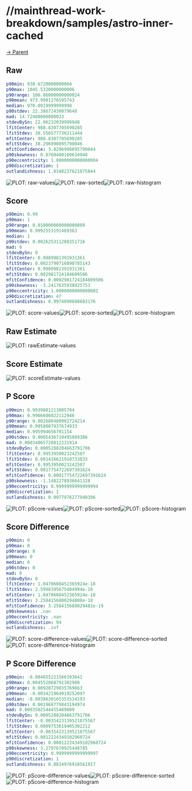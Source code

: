 
# //mainthread-work-breakdown/samples/astro-inner-cached

[→ Parent](../..)


## Raw


```yaml
p90min: 938.6720000000004
p90max: 1045.5320000000006
p90range: 106.86000000000024
p90mean: 973.9901276595743
median: 970.0919999999998
p90stdev: 22.38672430079648
mad: 14.72400000000033
stdevBySn: 22.96232039999948
lfitCenter: 980.8307705690285
lfitStdev: 30.556577730211444
mfitCenter: 980.8307705690285
mfitStdev: 38.296990895790046
mfitConfidence: 3.8296990895790044
p90skewness: 0.8760480189634948
p90eccentricity: 1.0000000000000004
p90discretization: 1
outlandishness: 1.0348237621075844

```

![PLOT: raw-values](./raw/values.svg)![PLOT: raw-sorted](./raw/sorted.svg)![PLOT: raw-histogram](./raw/histogram.svg)
## Score


```yaml
p90min: 0.99
p90max: 1
p90range: 0.010000000000000009
p90mean: 0.9992553191489363
median: 1
p90stdev: 0.002625311208351716
mad: 0
stdevBySn: 0
lfitCenter: 0.9989981391931361
lfitStdev: 0.0023790716890785143
mfitCenter: 0.9989981391931361
mfitStdev: 0.002981724184609506
mfitConfidence: 0.0002981724184609506
p90skewness: -3.2417635938925753
p90eccentricity: 1.0000000000000002
p90discretization: 47
outlandishness: 0.9974890688603176

```

![PLOT: score-values](./score/values.svg)![PLOT: score-sorted](./score/sorted.svg)![PLOT: score-histogram](./score/histogram.svg)
## Raw Estimate

![PLOT: rawEstimate-values](./rawEstimate/values.svg)
## Score Estimate

![PLOT: scoreEstimate-values](./scoreEstimate/values.svg)
## P Score


```yaml
p90min: 0.9939881213085704
p90max: 0.9966686022112946
p90range: 0.002680480902724214
p90mean: 0.9958807937674933
median: 0.995994656701154
p90stdev: 0.0005436710495889386
mad: 0.00034065720812231914
stdevBySn: 0.0005280204663791706
lfitCenter: 0.9953950023242507
lfitStdev: 0.001416621910733033
mfitCenter: 0.9953950023242507
mfitStdev: 0.0017754722697391624
mfitConfidence: 0.00017754722697391624
p90skewness: -1.1482278936641328
p90eccentricity: 0.9999999999999994
p90discretization: 1
outlandishness: 0.9977976277940396

```

![PLOT: pScore-values](./pScore/values.svg)![PLOT: pScore-sorted](./pScore/sorted.svg)![PLOT: pScore-histogram](./pScore/histogram.svg)
## Score Difference


```yaml
p90min: 0
p90max: 0
p90range: 0
p90mean: 0
median: 0
p90stdev: 0
mad: 0
stdevBySn: 0
lfitCenter: 1.0470608452365924e-18
lfitStdev: 2.5998395675404994e-18
mfitCenter: 1.0470608452365924e-18
mfitStdev: 3.2584156880294808e-18
mfitConfidence: 3.258415688029481e-19
p90skewness: .nan
p90eccentricity: .nan
p90discretization: 94
outlandishness: .inf

```

![PLOT: score-difference-values](./score-difference/values.svg)![PLOT: score-difference-sorted](./score-difference/sorted.svg)![PLOT: score-difference-histogram](./score-difference/histogram.svg)
## P Score Difference


```yaml
p90min: -0.004655221566393641
p90max: 0.004552068791302988
p90range: 0.00920729035769663
p90mean: -0.003421964919252097
median: -0.0038630165351524193
p90stdev: 0.001968779843194974
mad: 0.0003502544455489809
stdevBySn: 0.0005280204663791706
lfitCenter: -0.0035423139521875567
lfitStdev: 0.0009753619405302212
mfitCenter: -0.0035423139521875567
mfitStdev: 0.0012224349102960724
mfitConfidence: 0.00012224349102960724
p90skewness: 3.2797670925448785
p90eccentricity: 0.9999999999999997
p90discretization: 1
outlandishness: 0.8834976910561917

```

![PLOT: pScore-difference-values](./pScore-difference/values.svg)![PLOT: pScore-difference-sorted](./pScore-difference/sorted.svg)![PLOT: pScore-difference-histogram](./pScore-difference/histogram.svg)